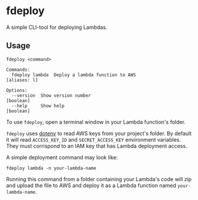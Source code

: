 # fdeploy
A simple CLI-tool for deploying Lambdas.

## Usage
```
fdeploy <command>

Commands:
  fdeploy lambda  Deploy a lambda function to AWS                   [aliases: l]

Options:
  --version  Show version number                                       [boolean]
  --help     Show help                                                 [boolean]
```

To use `fdeploy`, open a terminal window in your Lambda function's folder.

`fdeploy` uses [dotenv](https://www.dotenv.org) to read AWS keys from your project's folder. By default it will read `ACCESS_KEY_ID` and `SECRET_ACCESS_KEY` environment variables. They must corrispond to an IAM key that has Lambda deployment access.

A simple deployment command may look like:
```
fdeploy lambda -n your-lambda-name
```

Running this command from a folder containing your Lambda's code will zip and upload the file to AWS and deploy it as a Lambda function named `your-lambda-name`.